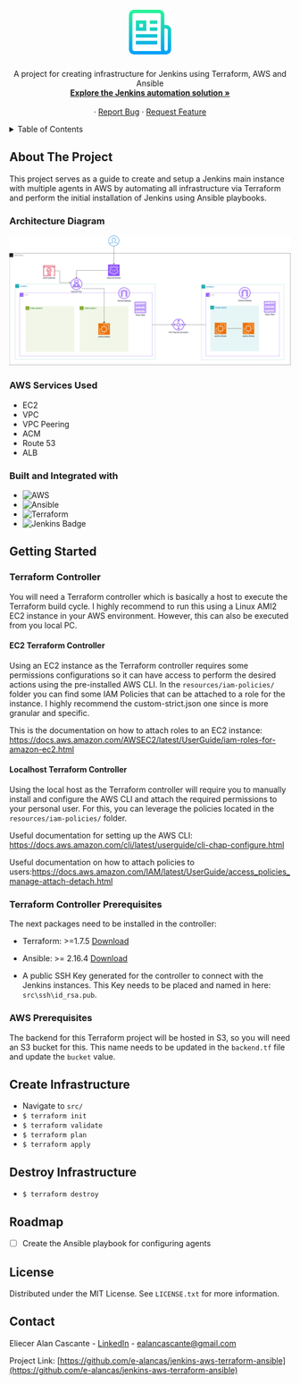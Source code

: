 <!-- PROJECT LOGO -->
<br />
<div align="center">
  <a href="https://github.com/e-alancas/jenkins-aws-terraform-ansible">
    <img src="resources/img/logo.png" alt="Logo" width="80" height="80">
  </a>

  <h3 align="center"></h3>

  <p align="center">
    A project for creating infrastructure for Jenkins using Terraform, AWS and Ansible
    <br />
    <a href="https://github.com/e-alancas/jenkins-aws-terraform-ansible"><strong>Explore the Jenkins automation solution »</strong></a>
    <br />
    <br />
    ·
    <a href="https://github.com/e-alancas/jenkins-aws-terraform-ansible/issues">Report Bug</a>
    ·
    <a href="https://github.com/e-alancas/jenkins-aws-terraform-ansible/issues">Request Feature</a>
  </p>
</div>



<!-- TABLE OF CONTENTS -->
<details>
  <summary>Table of Contents</summary>
  <ol>
    <li>
      <a href="#about-the-project">About The Project</a>
      <ul>
        <li><a href="#architecture-diagram">Architecture Diagram</a></li>
        <li><a href="#aws-services-used">AWS Services Used</a></li>
        <li><a href="#built-and-integrated-with">Built and Integrated with</a></li>
      </ul>
    </li>
    <li>
      <a href="#getting-started">Getting Started</a>
      <ul>
        <li><a href="#terraform-controller">Terraform Controller</a></li>
        <li><a href="#terraform-controller-prerequisites">Terraform Controller Prerequisites</a></li>
        <li><a href="#aws-prerequisites">AWS Prerequisites</a></li>
      </ul>
    </li>
    <li><a href="#create-infrastructure">Create Infrastructure</a></li>
    <li><a href="#destroy-infrastructure">Destroy Infrastructure</a></li>
    <li><a href="#usage">Usage</a></li>
    <li><a href="#roadmap">Roadmap</a></li>
    <li><a href="#license">License</a></li>
    <li><a href="#contact">Contact</a></li>
  </ol>
</details>



<!-- ABOUT THE PROJECT -->
## About The Project

This project serves as a guide to create and setup a Jenkins main instance with multiple agents in AWS by automating all infrastructure via Terraform and perform the initial installation of Jenkins using Ansible playbooks.

### Architecture Diagram

<div align="center">
  <a href="https://github.com/e-alancas/jenkins-aws-terraform-ansible/blob/main/resources/img/architecture.jpg">
    <img src="resources/img/architecture.jpg" alt="architecture" >
  </a>

</div>

### AWS Services Used
* EC2
* VPC
* VPC Peering
* ACM
* Route 53
* ALB




### Built and Integrated with

* ![AWS](https://img.shields.io/badge/AWS-%23FF9900.svg?style=for-the-badge&logo=amazon-aws&logoColor=white)
* ![Ansible](https://img.shields.io/badge/ansible-%231A1918.svg?style=for-the-badge&logo=ansible&logoColor=white)
* ![Terraform](https://img.shields.io/badge/terraform-%235835CC.svg?style=for-the-badge&logo=terraform&logoColor=white)
* ![Jenkins Badge](https://img.shields.io/badge/Jenkins-D24939?style=for-the-badge&logo=Jenkins&logoColor=white)


<!-- GETTING STARTED -->
## Getting Started

### Terraform Controller
You will need a Terraform controller which is basically a host to execute the Terraform build cycle. I highly recommend to run this using a Linux AMI2 EC2 instance in your AWS environment. However, this can also be executed from you local PC.

#### EC2 Terraform Controller
Using an EC2 instance as the Terraform controller requires some permissions configurations so it can have access to perform the desired actions using the pre-installed AWS CLI. In the ```resources/iam-policies/``` folder you can find some IAM Policies that can be attached to a role for the instance. I highly recommend the custom-strict.json one since is more granular and specific.

This is the documentation on how to attach roles to an EC2 instance: https://docs.aws.amazon.com/AWSEC2/latest/UserGuide/iam-roles-for-amazon-ec2.html


#### Localhost Terraform Controller
Using the local host as the Terraform controller will require you to manually install and configure the AWS CLI and attach the required permissions to your personal user. For this, you can leverage the policies located in the ```resources/iam-policies/``` folder.

Useful documentation for setting up the AWS CLI: https://docs.aws.amazon.com/cli/latest/userguide/cli-chap-configure.html

Useful documentation on how to attach policies to users:https://docs.aws.amazon.com/IAM/latest/UserGuide/access_policies_manage-attach-detach.html


### Terraform Controller Prerequisites
The next packages need to be installed in the controller:

* Terraform: >=1.7.5 [Download](https://developer.hashicorp.com/terraform/install)

* Ansible: >= 2.16.4 [Download](https://docs.ansible.com/ansible/latest/installation_guide/intro_installation.html)

* A public SSH Key generated for the controller to connect with the Jenkins instances. This Key needs to be placed and named in here: ```src\ssh\id_rsa.pub```.

### AWS Prerequisites
The backend for this Terraform project will be hosted in S3, so you will need an S3 bucket for this. This name needs to be updated in the ```backend.tf``` file and update the ```bucket``` value.


## Create Infrastructure

* Navigate to ```src/```
* ```$ terraform init```
* ```$ terraform validate```
* ```$ terraform plan```
* ```$ terraform apply```

## Destroy Infrastructure

* ```$ terraform destroy```

## Roadmap

- [ ] Create the Ansible playbook for configuring agents


<!-- LICENSE -->
## License

Distributed under the MIT License. See `LICENSE.txt` for more information.


<!-- CONTACT -->
## Contact

Eliecer Alan Cascante - [LinkedIn](https://www.linkedin.com/in/eliecer-alan-cascante/) - ealancascante@gmail.com

Project Link: [https://github.com/e-alancas/jenkins-aws-terraform-ansible](https://github.com/e-alancas/jenkins-aws-terraform-ansible)
